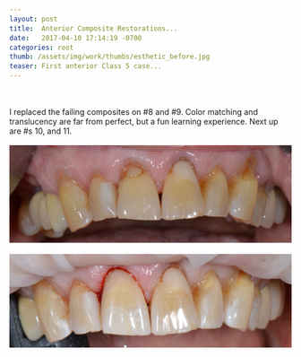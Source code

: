 ```yaml
---
layout: post
title:  Anterior Composite Restorations...
date:   2017-04-10 17:14:19 -0700
categories: root
thumb: /assets/img/work/thumbs/esthetic_before.jpg
teaser: First anterior Class 5 case...
---
```

<br>
<br/>
I replaced the failing composites on #8 and #9. Color matching and translucency are far from perfect, but a fun learning experience. Next up are #s 10, and 11.
<br>
<br/>
<img src="/assets/img/work/full/esthetic_before.jpg" style="float:center;" class="mr12 border border--gray border--2"/>
<br>
<br/>
<img src="/assets/img/work/full/esthetic_after.jpg" style="float:center;" class="mr12 border border--gray border--2"/>
